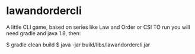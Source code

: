 # lawandordercli


A little CLI game, based on series like Law and Order or CSI
TO run you will need gradle and java 1.8, then: 

$ gradle clean build
$ java -jar build/libs/lawandordercli.jar 
